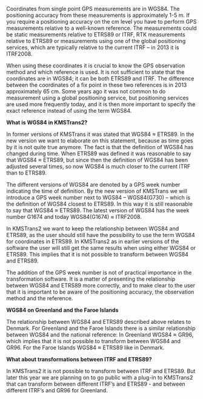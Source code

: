 Coordinates from single point GPS measurements are in WGS84. The positioning accuracy from these measurements is approximately 1-5 m. If you require a positioning accuracy on the cm level you have to perform GPS measurements relative to a well-known reference. The measurements could be static measurements relative to ETRS89 or ITRF, RTK measurements relative to ETRS89 or measurements using one of the global positioning services, which are typically relative to the current ITRF – in 2013 it is ITRF2008.

When using these coordinates it is crucial to know the GPS observation method and which reference is used. It is not sufficient to state that the coordinates are in WGS84; it can be both ETRS89 and ITRF. The difference between the coordinates of a fix point in these two references is in 2013 approximately 65 cm. Some years ago it was not common to do measurement using a global positioning service, but positioning services are used more frequently today, and it is then more important to specify the exact reference instead of using the term WGS84.



**What is WGS84 in KMSTrans2?**

In former versions of KMSTrans it was stated that WGS84 ≈ ETRS89. In the new version we want to elaborate on this statement, because as time goes by it is not quite true anymore. The fact is that the definition of WGS84 has changed during time. When ETRS89 was defined it was reasonable to say that WGS84 ≈ ETRS89, but since then the definition of WGS84 has been adjusted several times, so now WGS84 is much closer to the current ITRF than to ETRS89.

The different versions of WGS84 are denoted by a GPS week number indicating the time of definition. By the new version of KMSTrans we will introduce a GPS week number next to WGS84 – WGS84(G730) – which is the definition of WGS84 closest to ETRS89. In this way it is still reasonable to say that WGS84 ≈ ETRS89. The latest version of WGS84 has the week number G1674 and today WGS84(G1674) ≈ ITRF2008.

In KMSTrans2 we want to keep the relationship between WGS84 and ETRS89, as the user should still have the possibility to use the term WGS84 for coordinates in ETRS89. In KMSTrans2 as in earlier versions of the software the user will still get the same results when using either WGS84 or ETRS89. This implies that it is not possible to transform between WGS84 and ETRS89.

The addition of the GPS week number is not of practical importance in the transformation software. It is a matter of presenting the relationship between WGS84 and ETRS89 more correctly, and to make clear to the user that it is important to be aware of the positioning accuracy, the observation method and the reference.



**WGS84 on Greenland and the Faroe Islands**

The relationship between WGS84 and ETRS89 described above relates to Denmark. For Greenland and the Faroe Islands there is a similar relationship between WGS84 and the national reference: In Greenland WGS84 ≈ GR96, which implies that it is not possible to transform between WGS84 and GR96. For the Faroe Islands WGS84 ≈ ETRS89 like in Denmark.



**What about transformations between ITRF and ETRS89?**

In KMSTrans2 it is not possible to transform between ITRF and ETRS89. But later this year we are planning on to go public with a plug-in to KMSTrans2 that can transform between different ITRF’s and ETRS89 - and between different ITRF’s and GR96 for Greenland.
